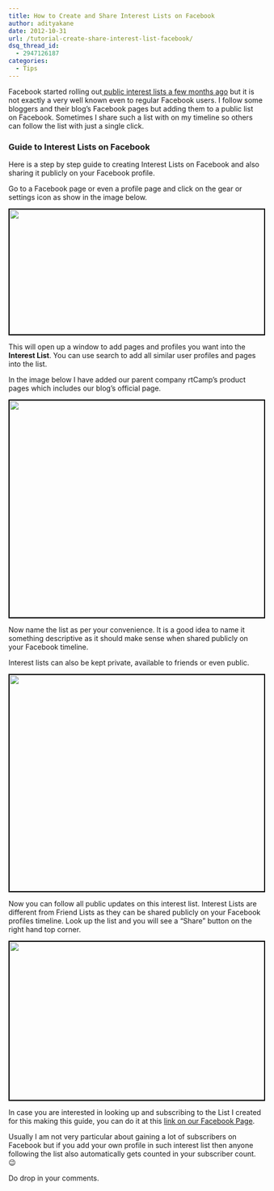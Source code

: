 ```yaml
---
title: How to Create and Share Interest Lists on Facebook
author: adityakane
date: 2012-10-31
url: /tutorial-create-share-interest-list-facebook/
dsq_thread_id:
  - 2947126187
categories:
  - Tips
---
```

Facebook started rolling out[ public interest lists a few months ago][1] but it is not exactly a very well known even to regular Facebook users. I follow some bloggers and their blog&#8217;s Facebook pages but adding them to a public list on Facebook. Sometimes I share such a list with on my timeline so others can follow the list with just a single click.

### Guide to Interest Lists on Facebook

Here is a step by step guide to creating Interest Lists on Facebook and also sharing it publicly on your Facebook profile.

Go to a Facebook page or even a profile page and click on the gear or settings icon as show in the image below.

[<img class="alignnone  wp-image-67701" style="border: 2px solid black;" title="Facebook_interest_Lists_Create" src="http://cdn.devilsworkshop.org/files/2012/10/Facebook_interest_Lists_Create.png" alt="" width="550" height="247" />][2]

This will open up a window to add pages and profiles you want into the **Interest List**. You can use search to add all similar user profiles and pages into the list.

In the image below I have added our parent company rtCamp&#8217;s product pages which includes our blog&#8217;s official page.

[<img class="alignnone  wp-image-67702" style="border: 2px solid black;" title="Facebook_interest_Lists_Add" src="http://cdn.devilsworkshop.org/files/2012/10/Facebook_interest_Lists_Add.png" alt="" width="550" height="429" />][3]

Now name the list as per your convenience. It is a good idea to name it something descriptive as it should make sense when shared publicly on your Facebook timeline.

Interest lists can also be kept private, available to friends or even public.

[<img class="alignnone  wp-image-67703" style="border: 2px solid black;" title="Facebook_interest_Lists_Privacy" src="http://cdn.devilsworkshop.org/files/2012/10/Facebook_interest_Lists_Privacy.png" alt="" width="550" height="428" />][4]

Now you can follow all public updates on this interest list. Interest Lists are different from Friend Lists as they can be shared publicly on your Facebook profiles timeline. Look up the list and you will see a &#8220;Share&#8221; button on the right hand top corner.

[<img class="alignnone  wp-image-67704" style="border: 2px solid black;" title="Facebook_interest_Lists_Timeline" src="http://cdn.devilsworkshop.org/files/2012/10/Facebook_interest_Lists_Timeline.png" alt="" width="550" height="313" />][5]

In case you are interested in looking up and subscribing to the List I created for this making this guide, you can do it at this <a href="https://www.facebook.com/devilsworkshop.org/posts/109641132531099" onclick="_gaq.push(['_trackEvent', 'outbound-article', 'https://www.facebook.com/devilsworkshop.org/posts/109641132531099', 'link on our Facebook Page']);" >link on our Facebook Page</a>.

Usually I am not very particular about gaining a lot of subscribers on Facebook but if you add your own profile in such interest list then anyone following the list also automatically gets counted in your subscriber count. 😉

Do drop in your comments.

 [1]: http://devilsworkshop.org/news/facebook-interest-lists-twitter-feed-readers/55649/ "Facebook's Public Interest Lists to Target RSS and Feed Readers"
 [2]: http://cdn.devilsworkshop.org/files/2012/10/Facebook_interest_Lists_Create.png
 [3]: http://cdn.devilsworkshop.org/files/2012/10/Facebook_interest_Lists_Add.png
 [4]: http://cdn.devilsworkshop.org/files/2012/10/Facebook_interest_Lists_Privacy.png
 [5]: http://cdn.devilsworkshop.org/files/2012/10/Facebook_interest_Lists_Timeline.png
